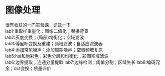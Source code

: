 # 图像处理
很有收获的一门实验课，记录一下  
lab1:重取样重量化；图像二值化；替换背景  
lab2:灰度变换；(局部)均衡化；空域滤波  
lab3:傅里叶变换及重建；频域滤波；自适应滤波器  
lab4:添加常见噪声；添加周期噪声；空域频域复原  
lab5:hsi和伪彩色；彩色分层和均衡化；彩图空域滤波  
lab6:边界提取；连通分量提取 
lab7:边缘检测；阈值分割；区域生长
lab8:编码冗余；dct变换；质量评价 
